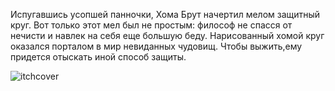 Испугавшись усопшей панночки, Хома Брут начертил мелом защитный круг. Вот только этот мел был не простым: философ не спасся от нечисти и навлек на себя еще большую беду. Нарисованный хомой круг оказался порталом в мир невиданных чудовищ. Чтобы выжить,ему придется отыскать иной способ защиты.

![itchcover](https://github.com/IRenataI/Pax-VKJam/assets/90962760/4fbee326-928e-4f22-8b6a-aa2590de0268)
